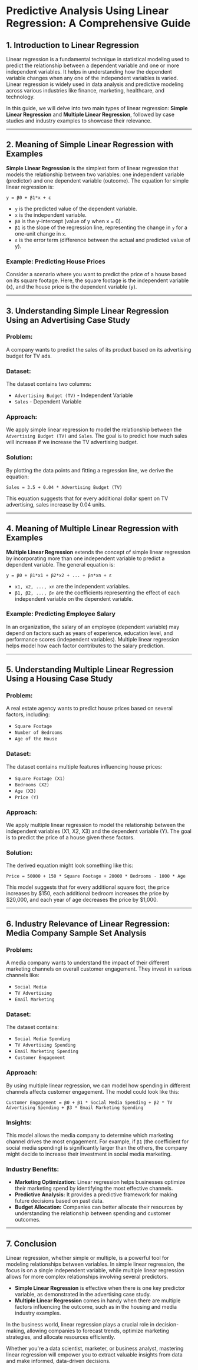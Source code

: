 # Predictive Analysis Using Linear Regression: A Comprehensive Guide

## 1. Introduction to Linear Regression

Linear regression is a fundamental technique in statistical modeling used to predict the relationship between a dependent variable and one or more independent variables. It helps in understanding how the dependent variable changes when any one of the independent variables is varied. Linear regression is widely used in data analysis and predictive modeling across various industries like finance, marketing, healthcare, and technology.

In this guide, we will delve into two main types of linear regression: **Simple Linear Regression** and **Multiple Linear Regression**, followed by case studies and industry examples to showcase their relevance.

---

## 2. Meaning of Simple Linear Regression with Examples

**Simple Linear Regression** is the simplest form of linear regression that models the relationship between two variables: one independent variable (predictor) and one dependent variable (outcome). The equation for simple linear regression is:

```
y = β0 + β1*x + ε
```

- `y` is the predicted value of the dependent variable.
- `x` is the independent variable.
- `β0` is the y-intercept (value of y when x = 0).
- `β1` is the slope of the regression line, representing the change in `y` for a one-unit change in `x`.
- `ε` is the error term (difference between the actual and predicted value of y).

### Example: Predicting House Prices
Consider a scenario where you want to predict the price of a house based on its square footage. Here, the square footage is the independent variable (x), and the house price is the dependent variable (y).

---

## 3. Understanding Simple Linear Regression Using an Advertising Case Study

### Problem:
A company wants to predict the sales of its product based on its advertising budget for TV ads.

### Dataset:
The dataset contains two columns:
- `Advertising Budget (TV)` - Independent Variable
- `Sales` - Dependent Variable

### Approach:
We apply simple linear regression to model the relationship between the `Advertising Budget (TV)` and `Sales`. The goal is to predict how much sales will increase if we increase the TV advertising budget.

### Solution:
By plotting the data points and fitting a regression line, we derive the equation:
```
Sales = 3.5 + 0.04 * Advertising Budget (TV)
```
This equation suggests that for every additional dollar spent on TV advertising, sales increase by 0.04 units.

---

## 4. Meaning of Multiple Linear Regression with Examples

**Multiple Linear Regression** extends the concept of simple linear regression by incorporating more than one independent variable to predict a dependent variable. The general equation is:

```
y = β0 + β1*x1 + β2*x2 + ... + βn*xn + ε
```

- `x1, x2, ..., xn` are the independent variables.
- `β1, β2, ..., βn` are the coefficients representing the effect of each independent variable on the dependent variable.

### Example: Predicting Employee Salary
In an organization, the salary of an employee (dependent variable) may depend on factors such as years of experience, education level, and performance scores (independent variables). Multiple linear regression helps model how each factor contributes to the salary prediction.

---

## 5. Understanding Multiple Linear Regression Using a Housing Case Study

### Problem:
A real estate agency wants to predict house prices based on several factors, including:
- `Square Footage`
- `Number of Bedrooms`
- `Age of the House`

### Dataset:
The dataset contains multiple features influencing house prices:
- `Square Footage (X1)`
- `Bedrooms (X2)`
- `Age (X3)`
- `Price (Y)`

### Approach:
We apply multiple linear regression to model the relationship between the independent variables (X1, X2, X3) and the dependent variable (Y). The goal is to predict the price of a house given these factors.

### Solution:
The derived equation might look something like this:
```
Price = 50000 + 150 * Square Footage + 20000 * Bedrooms - 1000 * Age
```
This model suggests that for every additional square foot, the price increases by $150, each additional bedroom increases the price by $20,000, and each year of age decreases the price by $1,000.

---

## 6. Industry Relevance of Linear Regression: Media Company Sample Set Analysis

### Problem:
A media company wants to understand the impact of their different marketing channels on overall customer engagement. They invest in various channels like:
- `Social Media`
- `TV Advertising`
- `Email Marketing`

### Dataset:
The dataset contains:
- `Social Media Spending`
- `TV Advertising Spending`
- `Email Marketing Spending`
- `Customer Engagement`

### Approach:
By using multiple linear regression, we can model how spending in different channels affects customer engagement. The model could look like this:

```
Customer Engagement = β0 + β1 * Social Media Spending + β2 * TV Advertising Spending + β3 * Email Marketing Spending
```

### Insights:
This model allows the media company to determine which marketing channel drives the most engagement. For example, if `β1` (the coefficient for social media spending) is significantly larger than the others, the company might decide to increase their investment in social media marketing.

### Industry Benefits:
- **Marketing Optimization:** Linear regression helps businesses optimize their marketing spend by identifying the most effective channels.
- **Predictive Analysis:** It provides a predictive framework for making future decisions based on past data.
- **Budget Allocation:** Companies can better allocate their resources by understanding the relationship between spending and customer outcomes.

---

## 7. Conclusion

Linear regression, whether simple or multiple, is a powerful tool for modeling relationships between variables. In simple linear regression, the focus is on a single independent variable, while multiple linear regression allows for more complex relationships involving several predictors. 

- **Simple Linear Regression** is effective when there is one key predictor variable, as demonstrated in the advertising case study.
- **Multiple Linear Regression** comes in handy when there are multiple factors influencing the outcome, such as in the housing and media industry examples.

In the business world, linear regression plays a crucial role in decision-making, allowing companies to forecast trends, optimize marketing strategies, and allocate resources efficiently.

Whether you're a data scientist, marketer, or business analyst, mastering linear regression will empower you to extract valuable insights from data and make informed, data-driven decisions.

